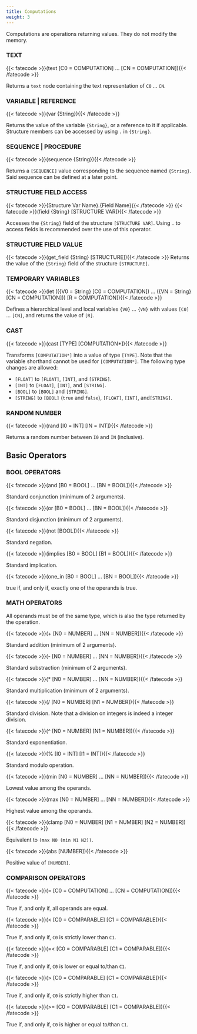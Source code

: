 ```yaml
---
title: Computations
weight: 3
---
```

Computations are operations returning values. They do not modify the memory.

### TEXT
{{< fatecode >}}(text [C0 = COMPUTATION] ... [CN = COMPUTATION]){{< /fatecode >}}

Returns a `text` node containing the text representation of `C0` ... `CN`.

### VARIABLE | REFERENCE
{{< fatecode >}}(var {String}){{< /fatecode >}}

Returns the value of the variable `{String}`, or a reference to it if
applicable. Structure members can be accessed by using `.` in `{String}`.

### SEQUENCE | PROCEDURE
{{< fatecode >}}(sequence {String}){{< /fatecode >}}

Returns a `[SEQUENCE]` value corresponding to the sequence named `{String}`.
Said sequence can be defined at a later point.

### STRUCTURE FIELD ACCESS
{{< fatecode >}}{Structure Var Name}.{Field Name}{{< /fatecode >}}
{{< fatecode >}}(field {String} [STRUCTURE VAR]){{< /fatecode >}}

Accesses the `{String}` field of the structure `[STRUCTURE VAR]`. Using `.` to
access fields is recommended over the use of this operator.

### STRUCTURE FIELD VALUE
{{< fatecode >}}(get_field {String} [STRUCTURE]){{< /fatecode >}}
Returns the value of the `{String}` field of the structure `[STRUCTURE]`.

### TEMPORARY VARIABLES
{{< fatecode >}}(let (({V0 = String} [C0 = COMPUTATION]) ... ({VN = String} [CN = COMPUTATION])) [R = COMPUTATION]){{< /fatecode >}}

Defines a hierarchical level and local variables `{V0}` ... `{VN}` with values
`[C0]` ... `[CN]`, and returns the value of `[R]`.

### CAST
{{< fatecode >}}(cast [TYPE] [COMPUTATION*]){{< /fatecode >}}

Transforms `[COMPUTATION*]` into a value of type `[TYPE]`. Note that the variable
shorthand cannot be used for `[COMPUTATION*]`. The following type changes are
allowed:
* `[FLOAT]` to `[FLOAT]`, `[INT]`, and `[STRING]`.
* `[INT]` to `[FLOAT]`, `[INT]`, and `[STRING]`.
* `[BOOL]` to `[BOOL]` and `[STRING]`.
* `[STRING]` to `[BOOL]` (`true` and `false`), `[FLOAT]`, `[INT]`, and`[STRING]`.

### RANDOM NUMBER
{{< fatecode >}}(rand [I0 = INT] [IN = INT]){{< /fatecode >}}

Returns a random number between `I0` and `IN` (inclusive).

## Basic Operators
### BOOL OPERATORS
{{< fatecode >}}(and [B0 = BOOL] ... [BN = BOOL]){{< /fatecode >}}

Standard conjunction (minimum of 2 arguments).

{{< fatecode >}}(or [B0 = BOOL] ... [BN = BOOL]){{< /fatecode >}}

Standard disjunction (minimum of 2 arguments).

{{< fatecode >}}(not [BOOL]){{< /fatecode >}}

Standard negation.

{{< fatecode >}}(implies [B0 = BOOL] [B1 = BOOL]){{< /fatecode >}}

Standard implication.


{{< fatecode >}}(one_in [B0 = BOOL] ... [BN = BOOL]){{< /fatecode >}}

true if, and only if, exactly one of the operands is true.

### MATH OPERATORS
All operands must be of the same type, which is also the type returned by the
operation.

{{< fatecode >}}(+ [N0 = NUMBER] ... [NN = NUMBER]){{< /fatecode >}}

Standard addition (minimum of 2 arguments).

{{< fatecode >}}(- [N0 = NUMBER] ... [NN = NUMBER]){{< /fatecode >}}

Standard substraction (minimum of 2 arguments).

{{< fatecode >}}(* [N0 = NUMBER] ... [NN = NUMBER]){{< /fatecode >}}

Standard multiplication (minimum of 2 arguments).

{{< fatecode >}}(/ [N0 = NUMBER] [N1 = NUMBER]){{< /fatecode >}}

Standard division. Note that a division on integers is indeed a integer
division.

{{< fatecode >}}(^ [N0 = NUMBER] [N1 = NUMBER]){{< /fatecode >}}

Standard exponentiation.

{{< fatecode >}}(% [I0 = INT] [I1 = INT]){{< /fatecode >}}

Standard modulo operation.

{{< fatecode >}}(min [N0 = NUMBER] ... [NN = NUMBER]){{< /fatecode >}}

Lowest value among the operands.

{{< fatecode >}}(max [N0 = NUMBER] ... [NN = NUMBER]){{< /fatecode >}}

Highest value among the operands.

{{< fatecode >}}(clamp [N0 = NUMBER] [N1 = NUMBER] [N2 = NUMBER]){{< /fatecode >}}

Equivalent to `(max N0 (min N1 N2))`.


{{< fatecode >}}(abs [NUMBER]){{< /fatecode >}}

Positive value of `[NUMBER]`.

### COMPARISON OPERATORS
{{< fatecode >}}(= [C0 = COMPUTATION] ... [CN = COMPUTATION]){{< /fatecode >}}

True if, and only if, all operands are equal.

{{< fatecode >}}(< [C0 = COMPARABLE] [C1 = COMPARABLE]){{< /fatecode >}}

True if, and only if, `C0` is strictly lower than `C1`.

{{< fatecode >}}(=< [C0 = COMPARABLE] [C1 = COMPARABLE]){{< /fatecode >}}

True if, and only if, `C0` is lower or equal to/than `C1`.

{{< fatecode >}}(> [C0 = COMPARABLE] [C1 = COMPARABLE]){{< /fatecode >}}

True if, and only if, `C0` is strictly higher than `C1`.

{{< fatecode >}}(>= [C0 = COMPARABLE] [C1 = COMPARABLE]){{< /fatecode >}}

True if, and only if, `C0` is higher or equal to/than `C1`.

